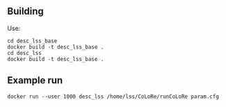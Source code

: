 ## Building

Use:

```
cd desc_lss_base
docker build -t desc_lss_base .
cd desc_lss
docker build -t desc_lss_base .
```


## Example run

```
docker run --user 1000 desc_lss /home/lss/CoLoRe/runCoLoRe param.cfg
```

